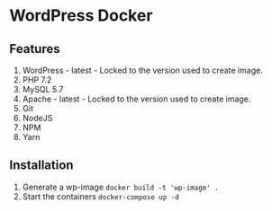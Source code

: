 # WordPress Docker

## Features

1. WordPress - latest - Locked to the version used to create image.
1. PHP 7.2
1. MySQL 5.7
1. Apache - latest - Locked to the version used to create image.
1. Git
1. NodeJS
1. NPM
1. Yarn

## Installation

1. Generate a wp-image `docker build -t 'wp-image' .`
1. Start the containers `docker-compose up -d`
